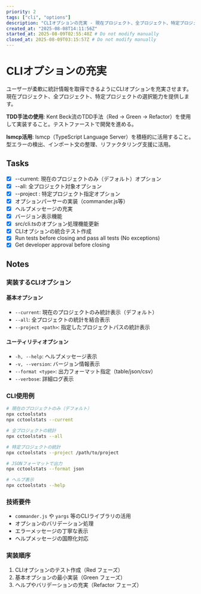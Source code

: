 ```yaml
---
priority: 2
tags: ["cli", "options"]
description: "CLIオプションの充実 - 現在プロジェクト、全プロジェクト、特定プロジェクト指定オプション"
created_at: "2025-08-08T14:11:56Z"
started_at: 2025-08-09T02:55:48Z # Do not modify manually
closed_at: 2025-08-09T03:15:57Z # Do not modify manually
---
```


# CLIオプションの充実

ユーザーが柔軟に統計情報を取得できるようにCLIオプションを充実させます。現在プロジェクト、全プロジェクト、特定プロジェクトの選択能力を提供します。

**TDD手法の使用**: Kent Beck流のTDD手法（Red → Green → Refactor）を使用して実装すること。テストファーストで開発を進める。

**lsmcp活用**: lsmcp（TypeScript Language Server）を積極的に活用すること。型エラーの検出、インポート文の整理、リファクタリング支援に活用。

## Tasks

- [x] --current: 現在のプロジェクトのみ（デフォルト）オプション
- [x] --all: 全プロジェクト対象オプション
- [x] --project <path>: 特定プロジェクト指定オプション
- [x] オプションパーサーの実装（commander.js等）
- [x] ヘルプメッセージの充実
- [x] バージョン表示機能
- [x] src/cli.tsのオプション処理機能更新
- [x] CLIオプションの統合テスト作成
- [x] Run tests before closing and pass all tests (No exceptions)
- [x] Get developer approval before closing

## Notes

### 実装するCLIオプション

#### 基本オプション
- `--current`: 現在のプロジェクトのみ統計表示（デフォルト）
- `--all`: 全プロジェクトの統計を結合表示
- `--project <path>`: 指定したプロジェクトパスの統計表示

#### ユーティリティオプション
- `-h, --help`: ヘルプメッセージ表示
- `-v, --version`: バージョン情報表示
- `--format <type>`: 出力フォーマット指定（table/json/csv）
- `--verbose`: 詳細ログ表示

### CLI使用例
```bash
# 現在のプロジェクトのみ（デフォルト）
npx cctoolstats
npx cctoolstats --current

# 全プロジェクトの統計
npx cctoolstats --all

# 特定プロジェクトの統計
npx cctoolstats --project /path/to/project

# JSONフォーマットで出力
npx cctoolstats --format json

# ヘルプ表示
npx cctoolstats --help
```

### 技術要件
- `commander.js` や `yargs` 等のCLIライブラリの活用
- オプションのバリデーション処理
- エラーメッセージの丁寧な表示
- ヘルプメッセージの国際化対応

### 実装順序
1. CLIオプションのテスト作成（Red フェーズ）
2. 基本オプションの最小実装（Green フェーズ）
3. ヘルプやバリデーションの充実（Refactor フェーズ）
